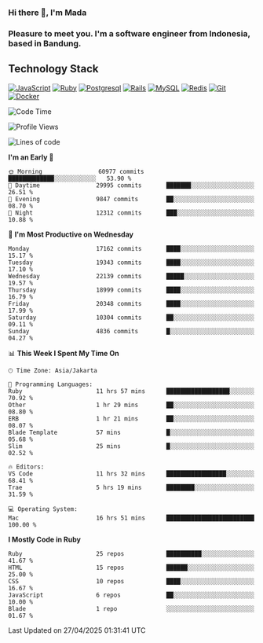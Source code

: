 ### Hi there 👋, I'm Mada
### Pleasure to meet you. I'm a software engineer from Indonesia, based in Bandung.

## Technology Stack

[![JavaScript](https://img.shields.io/badge/-JavaScript-%23F7DF1C?style=flat-square&logo=javascript&logoColor=000000&labelColor=%23F7DF1C&color=%23FFCE5A)](https://www.javascript.com/)
[![Ruby](https://img.shields.io/badge/Ruby-CC342D?style=flat-square&logo=ruby&logoColor=white)](https://www.ruby-lang.org/en/)
[![Postgresql](https://img.shields.io/badge/PostgreSQL-316192?style=flat-square&logo=postgresql&logoColor=ffffff)](https://www.postgresql.org/)
[![Rails](https://img.shields.io/badge/Ruby_on_Rails-CC0000?style=flat-square&logo=ruby-on-rails&logoColor=white)](https://rubyonrails.org/)
[![MySQL](https://img.shields.io/badge/-MySQL-4479A1?style=flat-square&logo=MySQL&logoColor=ffffff)](https://www.mysql.com/)
[![Redis](https://img.shields.io/badge/-Redis-DC382D?style=flat-square&logo=Redis&logoColor=ffffff)](https://redis.io/)
[![Git](https://img.shields.io/badge/-Git-%23F05032?style=flat-square&logo=git&logoColor=%23ffffff)](https://git-scm.com/)
[![Docker](https://img.shields.io/badge/-Docker-2496ED?style=flat-square&logo=docker&logoColor=ffffff)](https://www.docker.com/)
<!--
**madaarya/madaarya** is a ✨ _special_ ✨ repository because its `README.md` (this file) appears on your GitHub profile.

Here are some ideas to get you started:

- 🔭 I’m currently working on ...
- 🌱 I’m currently learning ...
- 👯 I’m looking to collaborate on ...
- 🤔 I’m looking for help with ...
- 💬 Ask me about ...
- 📫 How to reach me: ...
- 😄 Pronouns: ...
- ⚡ Fun fact: ...
-->
<!--START_SECTION:waka-->
![Code Time](http://img.shields.io/badge/Code%20Time-7%2C231%20hrs%2059%20mins-blue)

![Profile Views](http://img.shields.io/badge/Profile%20Views-0-blue)

![Lines of code](https://img.shields.io/badge/From%20Hello%20World%20I%27ve%20Written-50.9%20million%20lines%20of%20code-blue)

**I'm an Early 🐤** 

```text
🌞 Morning                60977 commits       █████████████░░░░░░░░░░░░   53.90 % 
🌆 Daytime                29995 commits       ███████░░░░░░░░░░░░░░░░░░   26.51 % 
🌃 Evening                9847 commits        ██░░░░░░░░░░░░░░░░░░░░░░░   08.70 % 
🌙 Night                  12312 commits       ███░░░░░░░░░░░░░░░░░░░░░░   10.88 % 
```
📅 **I'm Most Productive on Wednesday** 

```text
Monday                   17162 commits       ████░░░░░░░░░░░░░░░░░░░░░   15.17 % 
Tuesday                  19343 commits       ████░░░░░░░░░░░░░░░░░░░░░   17.10 % 
Wednesday                22139 commits       █████░░░░░░░░░░░░░░░░░░░░   19.57 % 
Thursday                 18999 commits       ████░░░░░░░░░░░░░░░░░░░░░   16.79 % 
Friday                   20348 commits       ████░░░░░░░░░░░░░░░░░░░░░   17.99 % 
Saturday                 10304 commits       ██░░░░░░░░░░░░░░░░░░░░░░░   09.11 % 
Sunday                   4836 commits        █░░░░░░░░░░░░░░░░░░░░░░░░   04.27 % 
```


📊 **This Week I Spent My Time On** 

```text
🕑︎ Time Zone: Asia/Jakarta

💬 Programming Languages: 
Ruby                     11 hrs 57 mins      ██████████████████░░░░░░░   70.92 % 
Other                    1 hr 29 mins        ██░░░░░░░░░░░░░░░░░░░░░░░   08.80 % 
ERB                      1 hr 21 mins        ██░░░░░░░░░░░░░░░░░░░░░░░   08.07 % 
Blade Template           57 mins             █░░░░░░░░░░░░░░░░░░░░░░░░   05.68 % 
Slim                     25 mins             █░░░░░░░░░░░░░░░░░░░░░░░░   02.52 % 

🔥 Editors: 
VS Code                  11 hrs 32 mins      █████████████████░░░░░░░░   68.41 % 
Trae                     5 hrs 19 mins       ████████░░░░░░░░░░░░░░░░░   31.59 % 

💻 Operating System: 
Mac                      16 hrs 51 mins      █████████████████████████   100.00 % 
```

**I Mostly Code in Ruby** 

```text
Ruby                     25 repos            ██████████░░░░░░░░░░░░░░░   41.67 % 
HTML                     15 repos            ██████░░░░░░░░░░░░░░░░░░░   25.00 % 
CSS                      10 repos            ████░░░░░░░░░░░░░░░░░░░░░   16.67 % 
JavaScript               6 repos             ██░░░░░░░░░░░░░░░░░░░░░░░   10.00 % 
Blade                    1 repo              ░░░░░░░░░░░░░░░░░░░░░░░░░   01.67 % 
```




 Last Updated on 27/04/2025 01:31:41 UTC
<!--END_SECTION:waka-->

